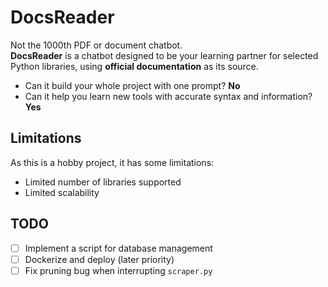 # DocsReader

Not the 1000th PDF or document chatbot.  
**DocsReader** is a chatbot designed to be your learning partner for selected Python libraries, using **official documentation** as its source.  

- Can it build your whole project with one prompt? **No**  
- Can it help you learn new tools with accurate syntax and information? **Yes**  


## Limitations

As this is a hobby project, it has some limitations:
- Limited number of libraries supported
- Limited scalability


## TODO

- [ ] Implement a script for database management  
- [ ] Dockerize and deploy (later priority)  
- [ ] Fix pruning bug when interrupting `scraper.py`  
